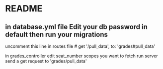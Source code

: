 # README

in database.yml file
Edit your db password in default
then run your migrations
----------
uncomment  this line in routes file # get '/pull_data', to: 'grades#pull_data'

in grades_controller edit seat_number scopes you want to fetch
run server
send a get request to 'grades/pull_data'


